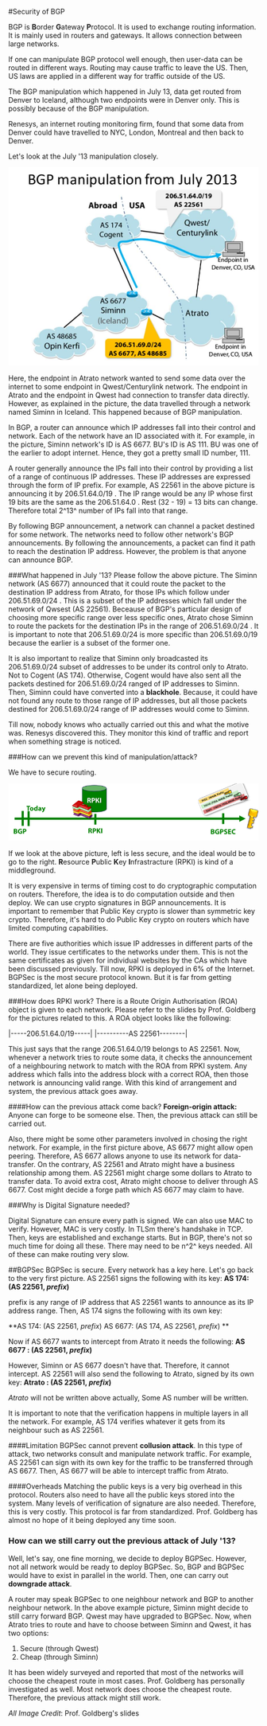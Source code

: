 #Security of BGP

BGP is **B**order **G**ateway **P**rotocol. It is used to exchange routing information. It is mainly used in routers and gateways. It allows connection between large networks.

If one can manipulate BGP protocol well enough, then user-data can be routed in different ways. Routing may cause traffic to leave the US. Then, US laws are applied in a different way for traffic outside of the US.

The BGP manipulation which happened in July 13, data get routed from Denver to Iceland, although two endpoints were in Denver only. This is possibly because of the BGP manipulation. 

Renesys, an internet routing monitoring firm, found that some data from Denver could have travelled to NYC, London, Montreal and then back to Denver.

Let's look at the July '13 manipulation closely.

![](imgs/20170414-213256.png)

Here, the endpoint in Atrato network wanted to send some data over the internet to some endpoint in Qwest/Centurylink network. The endpoint in Atrato and the endpoint in Qwest had connection to transfer data directly. However, as explained in the picture, the data travelled through a network named Siminn in Iceland. This happened because of BGP manipulation.

In BGP, a router can announce which IP addresses fall into their control and network. Each of the network have an ID associated with it. For example, in the picture, Siminn network's ID is AS 6677. BU's ID is AS 111. BU was one of the earlier to adopt internet. Hence, they got a pretty small ID number, 111.

A router generally announce the IPs fall into their control by providing a list of  a range of continuous IP addresses. These IP addresses are expressed through the form of IP prefix. For example, AS 22561 in the above picture is announcing it by 206.51.64.0/19 . The IP range would be any IP whose first 19 bits are the same as the 206.51.64.0 . Rest (32 - 19) = 13 bits can change. Therefore total 2^13^ number of IPs fall into that range.

By following BGP announcement, a network can channel a packet destined for some network. The networks need to follow other network's BGP announcements. By following the announcements, a packet can find it path to reach the destination IP address. However, the problem is that anyone can announce BGP.

###What happened in July '13?
Please follow the above picture. The Siminn network (AS 6677) announced that it could route the packet to the destination IP address from Atrato, for those IPs which follow under 206.51.69.0/24 . This is a subset of the IP addresses which fall under the network of Qwsest (AS 22561). Beceause of BGP's particular design of choosing more specific range over less specific ones, Atrato chose Siminn to route the packets for the destination IPs in the range of 206.51.69.0/24 . It is important to note that 206.51.69.0/24 is more specific than 206.51.69.0/19 because the earlier is a subset of the former one.

It is also important to realize that Siminn only broadcasted its 206.51.69.0/24 subset of addresses to be under its control only to Atrato. Not to Cogent (AS 174). Otherwise, Cogent would have also sent all the packets destined for 206.51.69.0/24 ranged of IP addresses to Siminn. Then, Siminn could have converted into a **blackhole**. Because, it could have not found any route to those range of IP addresses, but all those packets destined for 206.51.69.0/24 range of IP addresses would come to Siminn.

Till now, nobody knows who actually carried out this and what the motive was. Renesys discovered this. They monitor this kind of traffic and report when something strage is noticed.

###How can we prevent this kind of manipulation/attack?

We have to secure routing. 

![](imgs/20170414-220122.png)

If we look at the above picture, left is less secure, and the ideal would be to go to the right. **R**esource **P**ublic **K**ey **I**nfrastracture (RPKI) is kind of a middleground.

It is very expensive in terms of timing cost to do cryptographic computation on routers. Therefore, the idea is to do computation outside and then deploy. We can use crypto signatures in BGP announcements. It is important to remember that Public Key crypto is slower than symmetric key crypto. Therefore, it's hard to do Public Key crypto on routers which have limited computing capabilities.

There are five authorities which issue IP addresses in different parts of the world. They issue certificates to the networks under them. This is not the same certificates as given for individual websites by the CAs which have been discussed previously. Till now, RPKI is deployed in 6% of the Internet. BGPSec is the most secure protocol known. But it is far from getting standardized, let alone being deployed.

###How does RPKI work?
There is a Route Origin Authorisation (ROA) object is given to each network. Please refer to the slides by Prof. Goldberg for the pictures related to this. A ROA object looks like the following:
 
|-----206.51.64.0/19-----|
|----------AS 22561--------|

This just says that the range 206.51.64.0/19 belongs to AS 22561. Now, whenever a network tries to route some data, it checks the announcement of a neighbouring network to match with the ROA from RPKI system. Any address which falls into the address block with a correct ROA, then those network is announcing valid range. With this kind of arrangement and system, the previous attack goes away.

####How can the previous attack come back?
**Foreign-origin attack:**
Anyone can forge to be someone else. Then, the previous attack can still be carried out.

Also, there might be some other parameters involved in chosing the right network. For example, in the first picture above, AS 6677 might allow open peering. Therefore, AS 6677 allows anyone to use its network for data-transfer. On the contrary, AS 22561 and Atrato might have a business relationship among them. AS 22561 might charge some dollars to Atrato to transfer data. To avoid extra cost, Atrato might choose to deliver through AS 6677. Cost might decide a forge path which AS 6677 may claim to have.

###Why is Digital Signature needed?

Digital Signature can ensure every path is signed. We can also use MAC to verify. However, MAC is very costly. In TLSm there's handshake in TCP. Then, keys are established and exchange starts. But in BGP, there's not so much time for doing all these. There may need to be n^2^ keys needed. All of these can make routing very slow.

##BGPSec
BGPSec is secure. Every network has a key here.
Let's go back to the very first picture. AS 22561 signs the following with its key:
**AS 174: (AS 22561, *prefix*)**

prefix is any range of IP address that AS 22561 wants to announce as its IP address range.
Then, AS 174 signs the following with its own key:

**AS 174: (AS 22561, *prefix*)
AS 6677: (AS 174, AS 22561, *prefix*)
**

Now if AS 6677 wants to intercept from Atrato it needs the following:
**AS 6677 : (AS 22561, *prefix*)**

However, Siminn or AS 6677 doesn't have that. Therefore, it cannot intercept. AS 22561 will also send the following to Atrato, signed by its own key:
**Atrato : (AS 22561, *prefix*)**

*Atrato* will not be written above actually, Some AS number will be written.

It is important to note that the verification happens in multiple layers in all the network. For example, AS 174 verifies whatever it gets from its neighbour such as AS 22561.

####Limitation
BGPSec cannot prevent **collusion attack**. In this type of attack, two networks consult and manipulate network traffic. For example, AS 22561 can sign with its own key for the traffic to be transferred through AS 6677. Then, AS 6677 will be able to intercept traffic from Atrato.

####Overheads
Matching the public keys is a very big overhead in this protocol. Routers also need to have all the public keys stored into the system. Many levels of verification of signature are also needed. Therefore, this is very costly. This protocol is far from standardized. Prof. Goldberg has almost no hope of it being deployed any time soon.

### How can we still carry out the previous attack of July '13?
Well, let's say, one fine morning, we decide to deploy BGPSec. However, not all network would be ready to deploy BGPSec. So, BGP and BGPSec would have to exist in parallel in the world. Then, one can carry out **downgrade attack**.

A router may speak BGPSec to one neighbour network and BGP to another neighbour network. In the above example picture, Siminn might decide to still carry forward BGP. Qwest may have upgraded to BGPSec. Now, when Atrato tries to route and have to choose between Siminn and Qwest, it has two options:
1) Secure (through Qwest)
2) Cheap (through Siminn)

It has been widely surveyed and reported that most of the networks will choose the cheapest route in most cases. Prof. Goldberg has personally investigated as well. Most network does choose the cheapest route. Therefore, the previous attack might still work.

*All Image Credit*: Prof. Goldberg's slides
